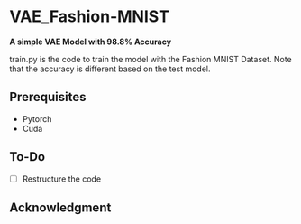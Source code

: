 # VAE_Fashion-MNIST
**A simple VAE Model with 98.8% Accuracy**

train.py is the code to train the model with the Fashion MNIST Dataset. Note that the accuracy is different based on the test model.

## Prerequisites

- Pytorch
- Cuda

## To-Do
- [ ] Restructure the code

## Acknowledgment
